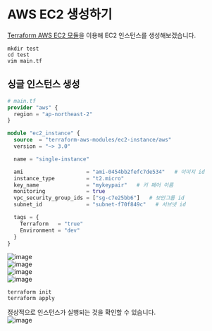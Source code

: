 # AWS EC2 생성하기

[Terraform AWS EC2 모듈](https://registry.terraform.io/modules/terraform-aws-modules/ec2-instance/aws/latest)을 이용해 EC2 인스턴스를 생성해보겠습니다.

```
mkdir test
cd test
vim main.tf
```

## 싱글 인스턴스 생성

``` terraform
# main.tf
provider "aws" {
  region = "ap-northeast-2"
}

module "ec2_instance" {
  source  = "terraform-aws-modules/ec2-instance/aws"
  version = "~> 3.0"

  name = "single-instance"

  ami                    = "ami-0454bb2fefc7de534"   # 이미지 id
  instance_type          = "t2.micro"
  key_name               = "mykeypair"   # 키 페어 이름
  monitoring             = true
  vpc_security_group_ids = ["sg-c7e25bb6"]   # 보안그룹 id
  subnet_id              = "subnet-f70f849c"   # 서브넷 id

  tags = {
    Terraform   = "true"
    Environment = "dev"
  }
}
```   
![image](https://user-images.githubusercontent.com/43658658/155981742-a9159713-23ba-4129-a6fd-4f113f689155.png)   
![image](https://user-images.githubusercontent.com/43658658/155981756-67b76ba6-ecc5-4c73-932e-208d89f8eccd.png)   
![image](https://user-images.githubusercontent.com/43658658/155981769-ba2b6400-df92-4bcb-a861-eec52a302e30.png)   
![image](https://user-images.githubusercontent.com/43658658/155981788-0034137e-1a1c-4628-9620-bf5fee5d3208.png)

```
terraform init
terraform apply
```

정상적으로 인스턴스가 실행되는 것을 확인할 수 있습니다.  
![image](https://user-images.githubusercontent.com/43658658/155981962-c2362081-2e89-4883-9b46-1cfef6b2a9d0.png)


